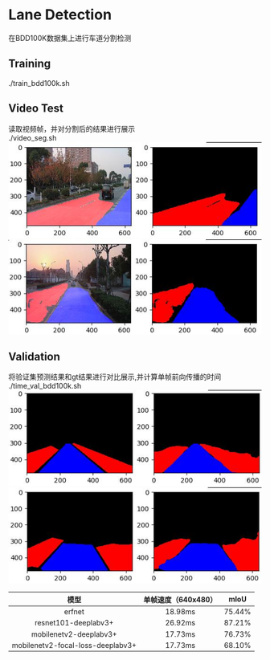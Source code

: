 # Lane Detection
在BDD100K数据集上进行车道分割检测
## Training
./train_bdd100k.sh  
## Video Test
读取视频帧，并对分割后的结果进行展示  
./video_seg.sh  
![image](https://github.com/SteveSZF/Traffic-Lane-Detection/blob/master/b.jpg) 
![image](https://github.com/SteveSZF/Traffic-Lane-Detection/blob/master/c.jpg)
## Validation
将验证集预测结果和gt结果进行对比展示,并计算单帧前向传播的时间  
./time_val_bdd100k.sh  
![image](https://github.com/SteveSZF/Traffic-Lane-Detection/blob/master/a.jpg)
![image](https://github.com/SteveSZF/Traffic-Lane-Detection/blob/master/d.jpg)  

|模型         | 单帧速度（640x480）           | mIoU  |  
|:-------------:|:-------------:|:-----:|  
| erfnet      | 18.98ms | 75.44% |
| resnet101-deeplabv3+      | 26.92ms      |   87.21% |
| mobilenetv2-deeplabv3+ | 17.73ms      |    76.73% |
| mobilenetv2-focal-loss-deeplabv3+ | 17.73ms      |    68.10% |

